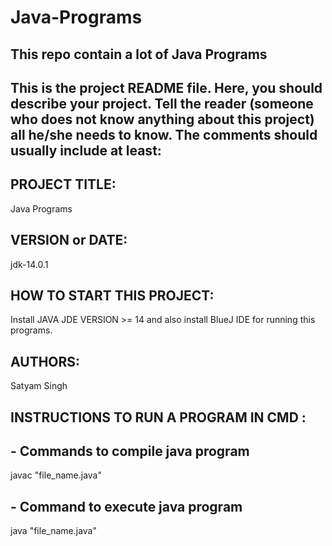# Java-Programs
This repo contain a lot of Java Programs
------------------------------------------------------------------------
This is the project README file. Here, you should describe your project.
Tell the reader (someone who does not know anything about this project)
all he/she needs to know. The comments should usually include at least:
------------------------------------------------------------------------

## PROJECT TITLE:
Java Programs

## VERSION or DATE: 
jdk-14.0.1

## HOW TO START THIS PROJECT: 
Install JAVA JDE VERSION >= 14 and also install BlueJ IDE for running this programs.

## AUTHORS: 
Satyam Singh

## INSTRUCTIONS TO RUN A PROGRAM IN CMD :

## - Commands to compile java program

javac "file_name.java"

## - Command to execute java program

java  "file_name.java"
